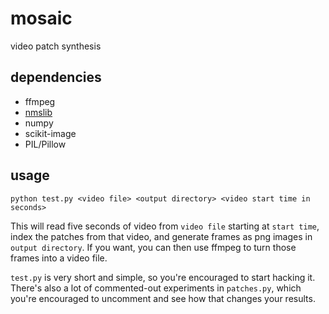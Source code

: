 # mosaic
video patch synthesis

dependencies
---
* ffmpeg
* [nmslib](https://github.com/searchivarius/nmslib)
* numpy
* scikit-image
* PIL/Pillow

usage
---

`python test.py <video file> <output directory> <video start time in seconds>`

This will read five seconds of video from `video file` starting at `start time`, index the patches from that video, and generate frames as png images in `output directory`. If you want, you can then use ffmpeg to turn those frames into a video file.

`test.py` is very short and simple, so you're encouraged to start hacking it. There's also a lot of commented-out experiments in `patches.py`, which you're encouraged to uncomment and see how that changes your results.
